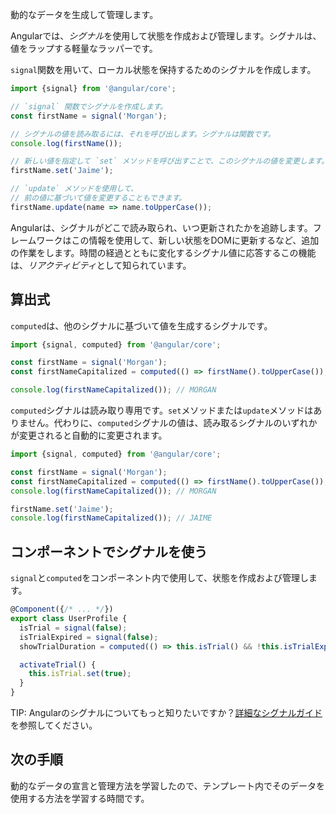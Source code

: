 <docs-decorative-header title="Signals" imgSrc="adev/src/assets/images/signals.svg"> <!-- markdownlint-disable-line -->
動的なデータを生成して管理します。
</docs-decorative-header>

Angularでは、*シグナル*を使用して状態を作成および管理します。シグナルは、値をラップする軽量なラッパーです。

`signal`関数を用いて、ローカル状態を保持するためのシグナルを作成します。

```typescript
import {signal} from '@angular/core';

// `signal` 関数でシグナルを作成します。
const firstName = signal('Morgan');

// シグナルの値を読み取るには、それを呼び出します。シグナルは関数です。
console.log(firstName());

// 新しい値を指定して `set` メソッドを呼び出すことで、このシグナルの値を変更します。
firstName.set('Jaime');

// `update` メソッドを使用して、
// 前の値に基づいて値を変更することもできます。
firstName.update(name => name.toUpperCase()); 
```

Angularは、シグナルがどこで読み取られ、いつ更新されたかを追跡します。フレームワークはこの情報を使用して、新しい状態をDOMに更新するなど、追加の作業をします。時間の経過とともに変化するシグナル値に応答するこの機能は、*リアクティビティ*として知られています。

## 算出式

`computed`は、他のシグナルに基づいて値を生成するシグナルです。

```typescript
import {signal, computed} from '@angular/core';

const firstName = signal('Morgan');
const firstNameCapitalized = computed(() => firstName().toUpperCase());

console.log(firstNameCapitalized()); // MORGAN
``` 

`computed`シグナルは読み取り専用です。`set`メソッドまたは`update`メソッドはありません。代わりに、`computed`シグナルの値は、読み取るシグナルのいずれかが変更されると自動的に変更されます。

```typescript
import {signal, computed} from '@angular/core';

const firstName = signal('Morgan');
const firstNameCapitalized = computed(() => firstName().toUpperCase());
console.log(firstNameCapitalized()); // MORGAN

firstName.set('Jaime');
console.log(firstNameCapitalized()); // JAIME
```

## コンポーネントでシグナルを使う

`signal`と`computed`をコンポーネント内で使用して、状態を作成および管理します。

```typescript
@Component({/* ... */})
export class UserProfile {
  isTrial = signal(false);
  isTrialExpired = signal(false);
  showTrialDuration = computed(() => this.isTrial() && !this.isTrialExpired());

  activateTrial() {
    this.isTrial.set(true);
  }
}
```

TIP: Angularのシグナルについてもっと知りたいですか？[詳細なシグナルガイド](guide/signals)を参照してください。

## 次の手順

動的なデータの宣言と管理方法を学習したので、テンプレート内でそのデータを使用する方法を学習する時間です。

<docs-pill-row>
  <docs-pill title="テンプレートによる動的なインターフェース" href="essentials/templates" />
  <docs-pill title="詳細なシグナルガイド" href="guide/signals" />
</docs-pill-row>
